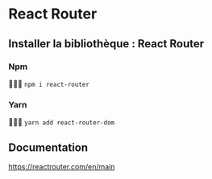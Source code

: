 # React Router

## Installer la bibliothèque : React Router

### Npm
👨🏻‍💻 `npm i react-router`

### Yarn
👨🏻‍💻 `yarn add react-router-dom`

## Documentation
https://reactrouter.com/en/main

